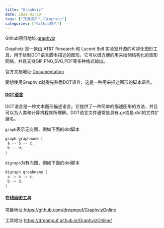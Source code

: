 ```yaml
---
title: "Graphviz"
date: 2021-01-30
tags: ["开源项目","Graphviz"]
categories: ["Github碎片"]
---
```


Github项目地址:[graphviz ](https://gitlab.com/graphviz/graphviz)

Graphviz 是一款由 AT&T Research 和 Lucent Bell 实验室开源的可视化图形工具，用于绘制DOT语言脚本描述的图形。它可以很方便的用来绘制结构化的图形网络，并且支持GIF,PNG,SVG,PDF等多种格式输出。

官方文档地址:[Documentation](https://graphviz.org/documentation/)

要想使用Graphviz就得先熟悉DOT语言，这是一种用来描述图形的脚本语言。

#### [DOT语言](https://zh.wikipedia.org/wiki/DOT语言)

DOT语言是一种文本图形描述语言。它提供了一种简单的描述图形的方法，并且可以为人类和计算机程序所理解。DOT语言文件通常是具有.gv或是.dot的文件扩展名。

`graph`表示无向图，例如下面的dot脚本

```D
graph graphname {
 a -- b -- c;
 b -- d;
}
```

`digraph`为有向图，例如下面的dot脚本

```D
digraph graphname {
 a -> b -> c;
 b -> d;
}
```

#### 在线画图工具

项目地址:https://github.com/dreampuf/GraphvizOnline

工具地址:https://dreampuf.github.io/GraphvizOnline/

